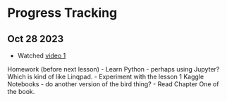 # Progress Tracking

## Oct 28 2023
- Watched [video 1](https://www.youtube.com/watch?v=8SF_h3xF3cE)

Homework (before next lesson)
    - Learn Python
        - perhaps using Jupyter? Which is kind of like Linqpad.
    - Experiment with the lesson 1 Kaggle Notebooks
        - do another version of the bird thing?
    - Read Chapter One of the book.
     